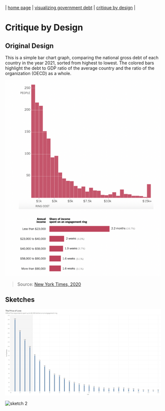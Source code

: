 | [home page](https://h-calderon.github.io/portfolio/) | [visualizing government debt](visualizing-government-debt.md) | [critique by design](critique-by-design.md) |

# Critique by Design
## Original Design

This is a simple bar chart graph, comparing the national gross debt of each country in the year 2021, sorted from highest to lowest. The colored bars highlight the debt to GDP ratio of the average country and the ratio of the organization (OECD) as a whole.

![original bar](original-bar.png)

> Source: <a href="https://www.nytimes.com/2020/02/06/learning/whats-going-on-in-this-graph-engagement-ring-costs.html">New York Times, 2020</a>

## Sketches

![sketch 1](sketch-1.jpg)

![sketch 2](sktch-2.jpg)

